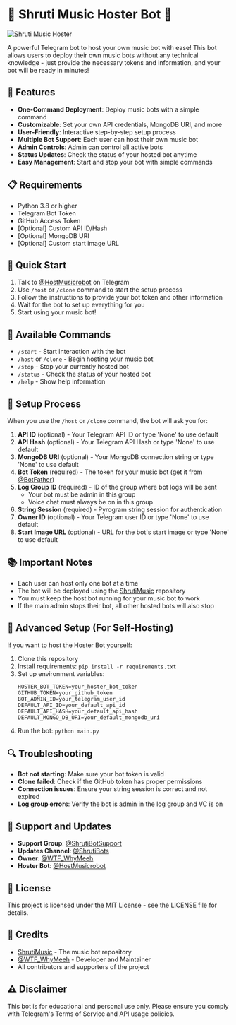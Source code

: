 # 🎵 Shruti Music Hoster Bot 🎵

![Shruti Music Hoster](https://i.imgur.com/4WXsA6S.jpeg)

A powerful Telegram bot to host your own music bot with ease! This bot allows users to deploy their own music bots without any technical knowledge - just provide the necessary tokens and information, and your bot will be ready in minutes!

## 🌟 Features

- **One-Command Deployment**: Deploy music bots with a simple command
- **Customizable**: Set your own API credentials, MongoDB URI, and more
- **User-Friendly**: Interactive step-by-step setup process
- **Multiple Bot Support**: Each user can host their own music bot
- **Admin Controls**: Admin can control all active bots
- **Status Updates**: Check the status of your hosted bot anytime
- **Easy Management**: Start and stop your bot with simple commands

## 📋 Requirements

- Python 3.8 or higher
- Telegram Bot Token
- GitHub Access Token
- [Optional] Custom API ID/Hash
- [Optional] MongoDB URI
- [Optional] Custom start image URL

## 🚀 Quick Start

1. Talk to [@HostMusicrobot](http://t.me/HostMusicrobot) on Telegram
2. Use `/host` or `/clone` command to start the setup process
3. Follow the instructions to provide your bot token and other information
4. Wait for the bot to set up everything for you
5. Start using your music bot!

## 📝 Available Commands

- `/start` - Start interaction with the bot
- `/host` or `/clone` - Begin hosting your music bot
- `/stop` - Stop your currently hosted bot
- `/status` - Check the status of your hosted bot
- `/help` - Show help information

## 📌 Setup Process

When you use the `/host` or `/clone` command, the bot will ask you for:

1. **API ID** (optional) - Your Telegram API ID or type 'None' to use default
2. **API Hash** (optional) - Your Telegram API Hash or type 'None' to use default
3. **MongoDB URI** (optional) - Your MongoDB connection string or type 'None' to use default
4. **Bot Token** (required) - The token for your music bot (get it from [@BotFather](http://t.me/BotFather))
5. **Log Group ID** (required) - ID of the group where bot logs will be sent
   - Your bot must be admin in this group
   - Voice chat must always be on in this group
6. **String Session** (required) - Pyrogram string session for authentication
7. **Owner ID** (optional) - Your Telegram user ID or type 'None' to use default
8. **Start Image URL** (optional) - URL for the bot's start image or type 'None' to use default

## 📚 Important Notes

- Each user can host only one bot at a time
- The bot will be deployed using the [ShrutiMusic](https://github.com/MesteriousPrivate/ShrutiMusic) repository
- You must keep the host bot running for your music bot to work
- If the main admin stops their bot, all other hosted bots will also stop

## 🔧 Advanced Setup (For Self-Hosting)

If you want to host the Hoster Bot yourself:

1. Clone this repository
2. Install requirements: `pip install -r requirements.txt`
3. Set up environment variables:
   ```
   HOSTER_BOT_TOKEN=your_hoster_bot_token
   GITHUB_TOKEN=your_github_token
   BOT_ADMIN_ID=your_telegram_user_id
   DEFAULT_API_ID=your_default_api_id
   DEFAULT_API_HASH=your_default_api_hash
   DEFAULT_MONGO_DB_URI=your_default_mongodb_uri
   ```
4. Run the bot: `python main.py`

## 🔍 Troubleshooting

- **Bot not starting**: Make sure your bot token is valid
- **Clone failed**: Check if the GitHub token has proper permissions
- **Connection issues**: Ensure your string session is correct and not expired
- **Log group errors**: Verify the bot is admin in the log group and VC is on

## 📢 Support and Updates

- **Support Group**: [@ShrutiBotSupport](https://t.me/ShrutiBotSupport)
- **Updates Channel**: [@ShrutiBots](https://t.me/ShrutiBots)
- **Owner**: [@WTF_WhyMeeh](https://t.me/WTF_WhyMeeh)
- **Hoster Bot**: [@HostMusicrobot](http://t.me/HostMusicrobot)

## 📝 License

This project is licensed under the MIT License - see the LICENSE file for details.

## 💖 Credits

- [ShrutiMusic](https://github.com/MesteriousPrivate/ShrutiMusic) - The music bot repository
- [@WTF_WhyMeeh](https://t.me/WTF_WhyMeeh) - Developer and Maintainer
- All contributors and supporters of the project

## ⚠️ Disclaimer

This bot is for educational and personal use only. Please ensure you comply with Telegram's Terms of Service and API usage policies.
